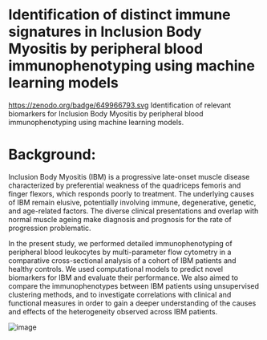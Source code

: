 # Identification of distinct immune signatures in Inclusion Body Myositis by peripheral blood immunophenotyping using machine learning models 
https://zenodo.org/badge/649966793.svg
Identification of relevant biomarkers for Inclusion Body Myositis by peripheral blood immunophenotyping using machine learning models.

# Background:
Inclusion Body Myositis (IBM) is a progressive late-onset muscle disease characterized by preferential weakness of the quadriceps femoris and finger flexors, which responds poorly to treatment. The underlying causes of IBM remain elusive, potentially involving immune, degenerative, genetic, and age-related factors. The diverse clinical presentations and overlap with normal muscle ageing make diagnosis and prognosis for the rate of progression problematic.

In the present study, we performed detailed immunophenotyping of peripheral blood leukocytes by multi-parameter flow cytometry in a comparative cross-sectional analysis of a cohort of IBM patients and healthy controls. We used computational models to predict novel biomarkers for IBM and evaluate their performance. We also aimed to compare the immunophenotypes between IBM patients using unsupervised clustering methods, and to investigate correlations with clinical and functional measures in order to gain a deeper understanding of the causes and effects of the heterogeneity observed across IBM patients.

![image](https://github.com/Emilyjane994/Phenotype-paper/assets/134034905/73093a68-6aa6-42ed-b8f6-3c49908bbbcd)
